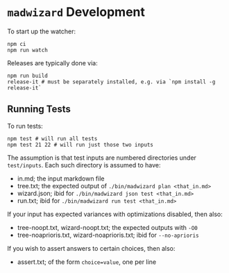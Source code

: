# `madwizard` Development

To start up the watcher:

```shell
npm ci
npm run watch
```

Releases are typically done via:

```shell
npm run build
release-it # must be separately installed, e.g. via `npm install -g release-it`
```

## Running Tests

To run tests:

```shell
npm test # will run all tests
npm test 21 22 # will run just those two inputs
```

The assumption is that test inputs are numbered directories under `test/inputs`. Each such directory is assumed to have:

- in.md; the input markdown file
- tree.txt; the expected output of `./bin/madwizard plan <that_in.md>`
- wizard.json; ibid for `./bin/madwizard json test <that_in.md>`
- run.txt; ibid for `./bin/madwizard run test <that_in.md>`

If your input has expected variances with optimizations disabled, then also:

- tree-noopt.txt, wizard-noopt.txt; the expected outputs with `-O0`
- tree-noaprioris.txt, wizard-noaprioris.txt; ibid for `--no-aprioris`

If you wish to assert answers to certain choices, then also:

- assert.txt; of the form `choice=value`, one per line
